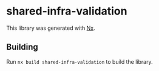 # shared-infra-validation

This library was generated with [Nx](https://nx.dev).

## Building

Run `nx build shared-infra-validation` to build the library.

